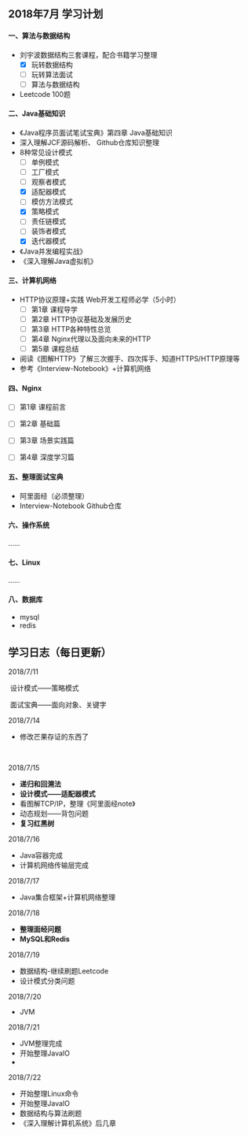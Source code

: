 ## 2018年7月 学习计划

#### 一、算法与数据结构

- 刘宇波数据结构三套课程，配合书籍学习整理
  - [x] 玩转数据结构
  - [ ] 玩转算法面试
  - [ ] 算法与数据结构
- Leetcode 100题



#### 二、Java基础知识

- 《Java程序员面试笔试宝典》第四章 Java基础知识
- 深入理解JCF源码解析、 Github仓库知识整理
- 8种常见设计模式
  - [ ] 单例模式
  - [ ] 工厂模式
  - [ ] 观察者模式
  - [x] 适配器模式
  - [ ] 模仿方法模式
  - [x] 策略模式
  - [ ] 责任链模式
  - [ ] 装饰者模式
  - [x] 迭代器模式
- 《Java并发编程实战》
- 《深入理解Java虚拟机》



#### 三、计算机网络

- HTTP协议原理+实践 Web开发工程师必学（5小时）
  - [ ] 第1章 课程导学
  - [ ] 第2章 HTTP协议基础及发展历史
  - [ ] 第3章 HTTP各种特性总览
  - [ ] 第4章 Nginx代理以及面向未来的HTTP
  - [ ] 第5章 课程总结
- 阅读《图解HTTP》了解三次握手、四次挥手、知道HTTPS/HTTP原理等
- 参考《Interview-Notebook》+计算机网络



#### 四、Nginx

- [ ] 第1章 课程前言
- [ ] 第2章 基础篇
- [ ] 第3章 场景实践篇
- [ ] 第4章 深度学习篇



#### 五、整理面试宝典

- 阿里面经（必须整理）
- Interview-Notebook Github仓库



#### 六、操作系统

……



#### 七、Linux

……





#### 八、数据库

- mysql
- redis





## 学习日志（每日更新）

2018/7/11

​	设计模式——策略模式

​	面试宝典——面向对象、关键字



2018/7/14

- 修改芒果存证的东西了

  ​	


2018/7/15

- **递归和回溯法**
- **设计模式——适配器模式**
- 看图解TCP/IP，整理《阿里面经note》
- 动态规划——背包问题
- **复习红黑树**



2018/7/16

- Java容器完成
- 计算机网络传输层完成



2018/7/17

- Java集合框架+计算机网络整理



2018/7/18

- **整理面经问题**
- **MySQL和Redis**



2018/7/19

- 数据结构-继续刷题Leetcode
- 设计模式分类问题



2018/7/20

- JVM



2018/7/21

- JVM整理完成
- 开始整理JavaIO
- 

2018/7/22

- 开始整理Linux命令
- 开始整理JavaIO
- 数据结构与算法刷题
- 《深入理解计算机系统》后几章